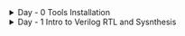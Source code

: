 <details>

<summary>	
 Day - 0  Tools Installation
</summary>

## Yosys

- Purpose: Open-source framework for RTL synthesis (mainly Verilog).

```
$ yosys -V
```
ouput :

```

 /----------------------------------------------------------------------------\
 |  yosys -- Yosys Open SYnthesis Suite                                       |
 |  Copyright (C) 2012 - 2025  Claire Xenia Wolf <claire@yosyshq.com>         |
 |  Distributed under an ISC-like license, type "license" to see terms        |
 \----------------------------------------------------------------------------/
 Yosys 0.57+153 (git sha1 d60dc93e9, g++ 13.3.0-6ubuntu2~24.04 -fPIC -O3)


```
## Iverilog

Purpose: Simulator for Verilog HDL.

```
$ sudo apt-get install iverilog
$ iverilog -V
```
ouput :

```Icarus Verilog version 12.0 (stable) ()

Copyright (c) 2000-2021 Stephen Williams (steve@icarus.com)

  This program is free software; you can redistribute it and/or modify
  it under the terms of the GNU General Public License as published by
  the Free Software Foundation; either version 2 of the License, or
  (at your option) any later version.

  This program is distributed in the hope that it will be useful,
  but WITHOUT ANY WARRANTY; without even the implied warranty of
  MERCHANTABILITY or FITNESS FOR A PARTICULAR PURPOSE.  See the
  GNU General Public License for more details.

  You should have received a copy of the GNU General Public License along
  with this program; if not, write to the Free Software Foundation, Inc.,
  51 Franklin Street, Fifth Floor, Boston, MA 02110-1301, USA.

Icarus Verilog Preprocessor version 12.0 (stable) ()

Copyright (c) 1999-2021 Stephen Williams (steve@icarus.com)

  This program is free software; you can redistribute it and/or modify
  it under the terms of the GNU General Public License as published by
  the Free Software Foundation; either version 2 of the License, or
  (at your option) any later version.

  This program is distributed in the hope that it will be useful,
  but WITHOUT ANY WARRANTY; without even the implied warranty of
  MERCHANTABILITY or FITNESS FOR A PARTICULAR PURPOSE.  See the
  GNU General Public License for more details.

  You should have received a copy of the GNU General Public License along
  with this program; if not, write to the Free Software Foundation, Inc.,
  51 Franklin Street, Fifth Floor, Boston, MA 02110-1301, USA.

Icarus Verilog Parser/Elaborator version 12.0 (stable) ()

Copyright (c) 1998-2021 Stephen Williams (steve@icarus.com)

  This program is free software; you can redistribute it and/or modify
  it under the terms of the GNU General Public License as published by
  the Free Software Foundation; either version 2 of the License, or
  (at your option) any later version.

  This program is distributed in the hope that it will be useful,
  but WITHOUT ANY WARRANTY; without even the implied warranty of
  MERCHANTABILITY or FITNESS FOR A PARTICULAR PURPOSE.  See the
  GNU General Public License for more details.

  You should have received a copy of the GNU General Public License along
  with this program; if not, write to the Free Software Foundation, Inc.,
  51 Franklin Street, Fifth Floor, Boston, MA 02110-1301, USA.

 FLAGS DLL vvp.tgt
vvp.tgt: Icarus Verilog VVP Code Generator 12.0 (stable) ()

Copyright (c) 2001-2021 Stephen Williams (steve@icarus.com)

  This program is free software; you can redistribute it and/or modify
  it under the terms of the GNU General Public License as published by
  the Free Software Foundation; either version 2 of the License, or
  (at your option) any later version.

  This program is distributed in the hope that it will be useful,
  but WITHOUT ANY WARRANTY; without even the implied warranty of
  MERCHANTABILITY or FITNESS FOR A PARTICULAR PURPOSE.  See the
  GNU General Public License for more details.

  You should have received a copy of the GNU General Public License along
  with this program; if not, write to the Free Software Foundation, Inc.,
  51 Franklin Street, Fifth Floor, Boston, MA 02110-1301, USA.


```

## GTKWave

purpose : to check waveforms and visualize vcd file 

```
$ sudo apt update
$ sudo apt install gtkwave
$ gtkwave -V
```
ouput :

```
GTKWave Analyzer v3.3.116 (w)1999-2023 BSI

This is free software; see the source for copying conditions.  There is NO
warranty; not even for MERCHANTABILITY or FITNESS FOR A PARTICULAR PURPOSE.

```
</details>


<details>
	<summary>Day - 1 Intro to Verilog RTL and Sysnthesis</summary>

 ## Basics
 Understanding Simulator an cmd terimnal prompts
 
 Simulator--> Making framework adhering to required specs
 Testbenched --> to apply stimulus to design to check its functionality

from both these, we obtain a VCD file which can be visulaized using GTK Wave
<Img>

 
 Synthesizer --> Tool for converting RTL to Netlist

# Workflow Steps
## 1. RTL Synthesis

Input: RTL (typically Verilog) source code is provided as the starting point for digital logic design.
Tool: Yosys performs synthesis to generate a gate-level netlist—essentially a mapping from RTL logic to basic gates

 <img width="575" alt="yosys" src="https://github.com/harshkanoje/VSD_RISC_Program/blob/main/im1">

 .lib liberty file specifically as libsky130fdschdtt025C1v80.lib, which is used in the technology mapping stage of the RTL to physical design flow. This file allows synthesis and mapping tools such as Yosys and abc cmd to assign synthesized logic to actual physical library cells present in the Skywater SKY130 PDK

## Mapping netlist according process design kit avail for Sky130 nm
 
Mapping: The netlist is processed using the ABC tool, which maps gates to specific cells from the SKY130 standard cell library (libsky130fdschdtt025C1v80.lib).

Results: Output lists detailed cell types, input and output signal counts for each mapped functional block (e.g., muxes, logic gates).

```
Yosys > abc -liberty lib/sky130_fd_sc_hd__tt_025C_1v80.lib

```

This command explicitly links the synthesis process to the **`sky130_fd_sc_hd`** cell library 

Following the re-integration of the ABC results (Section 4.1.2) [1], the synthesized netlist was optimized down to a minimal structure .
```

| Metric | Result | Source |
| :--- | :--- | :--- |
| **Total Cells Used** | 1 | [1] |
| **Specific Cell Type** | `sky130_fd_sc_hd__mux2_1` | [1] |
| **Input Signals** | 3 | [1] |
| **Output Signals** | 1 | [1] |
| **Internal Signals** | 0 | [1] |
```
This confirms the circuit maps entirely onto a single **2-to-1 multiplexer** standard cell.

## Post-Synthesis Steps

Once optimization and technology mapping were complete, temporary directories associated with the ABC synthesis were removed .

Final verification involved issuing the `Yosys > show` command, which is used to generate a visual representation of the resulting netlist 

 <img width="575" alt="yosys" src="https://github.com/harshkanoje/VSD_RISC_Program/blob/main/im4.png">

## 5. Visual Documentation 

To fully document the project, the following images should be generated from the tools and included in the Markdown file:

### 5.1. High-Level Design Flow Diagram
This image should illustrate the high-level progression, visually representing the sequence: **RTL → Yosys → netlist → PDK → physical design → fab**. This provides context for the tool chain.

### 5.2. Synthesized Netlist Visualization
This image is the direct output of the `Yosys > show` command [1]. It must visually confirm the minimal complexity of the final design, showing:
*   **One** primary cell: the **`sky130_fd_sc_hd__mux2_1`**.
*   The connections demonstrating the **3 input signals** and **1 output signal** .

### 5.3. Standard Cell Context (Recommended)
A schematic or layout view of the **`sky130_fd_sc_hd__mux2_1`** cell included to provide technological depth regarding the physical implementation of the logic .

 <img width="575" alt="yosys" src="https://github.com/harshkanoje/VSD_RISC_Program/blob/main/im6.png">




</details>
